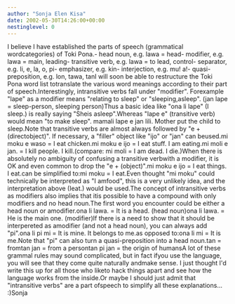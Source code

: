 ```yaml
---
author: "Sonja Elen Kisa"
date: 2002-05-30T14:26:00+00:00
nestinglevel: 0
---
```

I believe I have established the parts of speech (grammatical wordcategories) of Toki Pona.- head noun, e.g. lawa = head- modifier, e.g. lawa = main, leading- transitive verb, e.g. lawa = to lead, control- separator, e.g. li, e, la, o, pi- emphasizer, e.g. kin- interjection, e.g. mu! a!- quasi-preposition, e.g. lon, tawa, tanI will soon be able to restructure the Toki Pona word list totranslate the various word meanings according to their part of speech.Interestingly, intransitive verbs fall under "modifier". Forexample "lape" as a modifier means "relating to sleep" or "sleeping,asleep". (jan lape = sleep-person, sleeping person)Thus a basic idea like "ona li lape" (I sleep.) is really saying "Sheis asleep".Whereas "lape e" (transitive verb) would mean "to make sleep". mamali lape e jan lili. Mother put the child to sleep.Note that transitive verbs are almost always followed by "e + (directobject)". If necessary, a "filler" object like "ijo" or "jan" can beused.mi moku e waso = I eat chicken.mi moku e ijo = I eat stuff. I am eating.mi moli e jan. = I kill people. I kill.(compare: mi moli = I am dead. I die.)When there is absolutely no ambiguity of confusing a transitive verbwith a modifier, it is OK and even common to drop the "e + (object)".mi moku e ijo = I eat things. I eat.can be simplified to:mi moku = I eat.Even thought "mi moku" could technically be interpreted as "I amfood", this is a very unlikely idea, and the interpretation above (Ieat.) would be used.The concept of intransitive verbs as modifiers also implies that itis possible to have a compound with only modifiers and no head noun.The first word you encounter could be either a head noun or amodifier.ona li lawa. = It is a head. (head noun)ona li lawa. = He is the main one. (modifier)If there is a need to show that it should be interpereted as amodifier (and not a head noun), you can always add "pi".ona li pi mi = It is mine. It belongs to me.as opposed to:ona li mi = It is me.Note that "pi" can also turn a quasi-preposition into a head noun.tan = fromtan jan = from a persontan pi jan = the origin of humansA lot of these grammal rules may sound complicated, but in fact ifyou use the language, you will see that they come quite naturally andmake sense. I just thought I'd write this up for all those who liketo hack things apart and see how the language works from the inside.Or maybe I should just admit that "intransitive verbs" are a part ofspeech to simplify all these explanations... :)Sonja